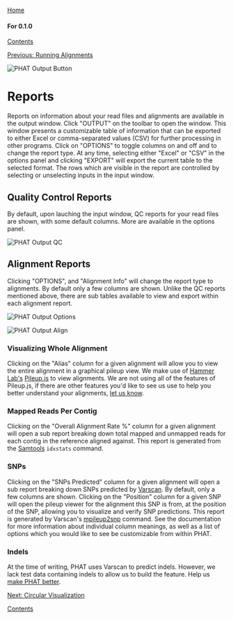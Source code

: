 [Home](https://chgibb.github.io/PHATDocs/)

#### For 0.1.0
[Contents](https://chgibb.github.io/PHATDocs/docs/releases/0.1.0/home)

[Previous: Running Alignments](https://chgibb.github.io/PHATDocs/docs/releases/0.1.0/runningAlignments)

![PHAT Output Button](https://chgibb.github.io//PHATDocs/docs/latest/OutputButton.png)

# Reports
Reports on information about your read files and alignments are available in the output window. Click "OUTPUT" on the toolbar to open the window. This window presents a customizable table of information that can be exported to either Excel or comma-separated values (CSV) for further processing in other programs. Click on "OPTIONS" to toggle columns on and off and to change the report type. At any time, selecting either "Excel" or "CSV" in the options panel and clicking "EXPORT" will export the current table to the selected format. The rows which are visible in the report are controlled by selecting or unselecting inputs in the input window.

## Quality Control Reports
By default, upon lauching the input window, QC reports for your read files are shown, with some default columns. More are available in the options panel.

![PHAT Output QC](https://chgibb.github.io//PHATDocs/docs/latest/OutputQC.png)

## Alignment Reports
Clicking "OPTIONS", and "Alignment Info" will change the report type to alignments. By default only a few columns are shown. Unlike the QC reports mentioned above, there are sub tables available to view and export within each alignment report.

![PHAT Output Options](https://chgibb.github.io//PHATDocs/docs/latest/OutputOptions.png)

![PHAT Output Align](https://chgibb.github.io//PHATDocs/docs/latest/OutputAlign.png)

### Visualizing Whole Alignment
Clicking on the "Alias" column for a given alignment will allow you to view the entire alignment in a graphical pileup view. We make use of [Hammer Lab's](http://www.hammerlab.org/) [Pileup.js](https://github.com/hammerlab/pileup.js) to view alignments. We are not using all of the features of Pileup.js, if there are other features you'd like to see us use to help you better understand your alignments, [let us know](https://github.com/chgibb/PHAT/issues).

### Mapped Reads Per Contig
Clicking on the "Overall Alignment Rate %" column for a given alignment will open a sub report breaking down total mapped and unmapped reads for each contig in the reference aligned against. This report is generated from the [Samtools](http://www.htslib.org/doc/samtools.html) ```idxstats``` command.

### SNPs
Clicking on the "SNPs Predicted" column for a given alignment will open a sub report breaking down SNPs predicted by [Varscan](http://dkoboldt.github.io/varscan/). By default, only a few columns are shown. Clicking on the "Position" column for a given SNP will open the pileup viewer for the alignment this SNP is from, at the position of the SNP, allowing you to visualize and verify SNP predictions. This report is generated by Varscan's [mpileup2snp](http://dkoboldt.github.io/varscan/using-varscan.html#v2.3_mpileup2snp) command. See the documentation for more information about individual column meanings, as well as a list of options which you would like to see be customizable from within PHAT.

### Indels
At the time of writing, PHAT uses Varscan to predict indels. However, we lack test data containing indels to allow us to build the feature. Help us [make PHAT better](https://github.com/chgibb/PHAT/pulls).

[Next: Circular Visualization](https://chgibb.github.io/PHATDocs/docs/releases/0.1.0/circularVisualization)


[Contents](https://chgibb.github.io/PHATDocs/docs/releases/0.1.0/home)
